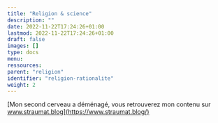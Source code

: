 ```yaml
---
title: "Religion & science"
description: ""
date: 2022-11-22T17:24:26+01:00
lastmod: 2022-11-22T17:24:26+01:00
draft: false
images: []
type: docs
menu:
ressources:
parent: "religion"
identifier: "religion-rationalite"
weight: 2
---
```


[Mon second cerveau a déménagé, vous retrouverez mon contenu sur www.straumat.blog](https://www.straumat.blog/)
